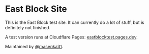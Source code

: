 # East Block Site

This is the East Block test site. It can currently do a lot of stuff, but is definitely not finished.

A test version runs at Cloudflare Pages: [eastblocktest.pages.dev](https://eastblocktest.pages.dev/).

Maintained by [@masenka31](https://github.com/masenka31).